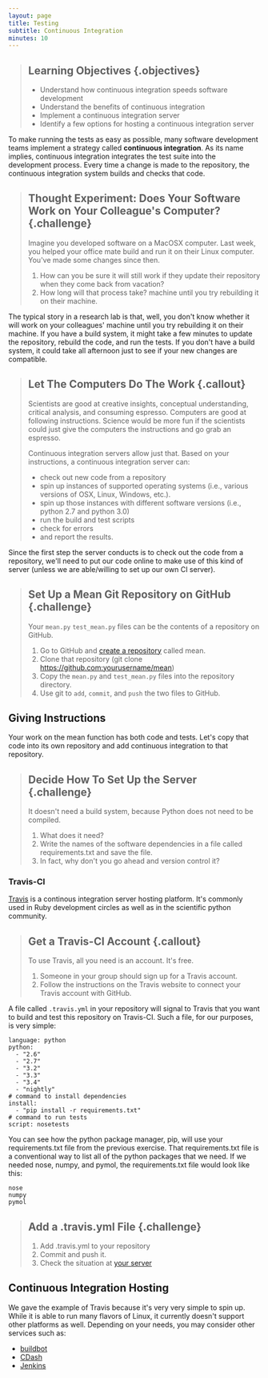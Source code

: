 ```yaml
---
layout: page
title: Testing
subtitle: Continuous Integration
minutes: 10
---
```

> ## Learning Objectives {.objectives}
> 
> *   Understand how continuous integration speeds software development
> *   Understand the benefits of continuous integration
> *   Implement a continuous integration server
> *   Identify a few options for hosting a continuous integration server


To make running the tests as easy as possible, many software development teams
implement a strategy called **continuous integration**.
As its name implies, continuous integration integrates the test suite into the
development process. Every time a change is made to the repository, the
continuous integration system builds and checks that code.

> ## Thought Experiment: Does Your Software Work on Your Colleague's Computer? {.challenge}
>
> Imagine you developed software on a MacOSX computer. Last week, you helped
> your office mate build and run it on their Linux computer. You've made some
> changes since then. 
>
> 1. How can you be sure it will still work if they update their repository
> when they come back from vacation?
> 2. How long will that process take?
 machine until you try rebuilding it on their machine. 

The typical story in a research lab is that, well, you don't know whether it
will work on your colleagues' machine until you try rebuilding it on their
machine. If you have a build system, it might take a few minutes to update the
repository, rebuild the code, and run the tests. If you don't have a build
system, it could take all afternoon just to see if your new changes are
compatible.

> ## Let The Computers Do The Work {.callout}
>
> Scientists are good at creative insights, conceptual understanding, critical
> analysis, and consuming espresso. Computers are good at following instructions.
> Science would be more fun if the scientists could just give the computers the
> instructions and go grab an espresso.
> 
> Continuous integration servers allow just that. Based on your instructions, a
> continuous integration server can:
> 
> - check out new code from a repository
> - spin up instances of supported operating systems (i.e., various versions of OSX, Linux, Windows, etc.).
> - spin up those instances with different software versions (i.e., python 2.7 and python 3.0)
> - run the build and test scripts
> - check for errors
> - and report the results.

Since the first step the server conducts is to check out the code from a 
repository, we'll need to put our code online to make use of this kind of 
server (unless we are able/willing to set up our own CI server).

> ## Set Up a Mean Git Repository on GitHub {.challenge}
>
> Your `mean.py` `test_mean.py` files can be the contents of a repository on 
> GitHub.
>
> 1. Go to GitHub and [create a repository](https://github.com/new) called 
> mean.
> 2. Clone that repository (git clone https://github.com:yourusername/mean)
> 3. Copy the `mean.py` and `test_mean.py` files into the repository directory.
> 4. Use git to `add`, `commit`, and `push` the two files to GitHub.

## Giving Instructions

Your work on the mean function has both code and tests. Let's copy that code 
into its own repository and add continuous integration to that repository. 

> ## Decide How To Set Up the Server {.challenge}
>
> It doesn't need a build system, because Python does not
> need to be compiled. 
>
> 1. What does it need?
> 2. Write the names of the software dependencies in a file called
> requirements.txt and save the file.
> 3. In fact, why don't you go ahead and version control it?


### Travis-CI

[Travis](https://travis-ci.org/) is a continous integration server hosting platform. It's commonly used
in Ruby development circles as well as in the scientific python community. 

> ## Get a Travis-CI Account {.callout}
>
> To use Travis, all you need is an account. It's free.
> 
> 1. Someone in your group should sign up for a Travis account.
> 2. Follow the instructions on the Travis website to connect your Travis account with GitHub.

A file called `.travis.yml` in your repository will signal to Travis that you want to build and test this repository on Travis-CI. Such a file, for our purposes, is very simple:

~~~
language: python
python:
  - "2.6"
  - "2.7"
  - "3.2"
  - "3.3"
  - "3.4"
  - "nightly"
# command to install dependencies
install:
  - "pip install -r requirements.txt"
# command to run tests
script: nosetests
~~~

You can see how the python package manager, pip, will use your requirements.txt file 
from the previous exercise. That requirements.txt file is a conventional way to 
list all of the python packages that we need. If we needed nose, numpy, and 
pymol, the requirements.txt file would look like this:

~~~
nose
numpy
pymol
~~~

> ## Add a .travis.yml File {.challenge}
> 
> 1. Add .travis.yml to your repository
> 2. Commit and push it.
> 3. Check the situation at [your server](https://travis-ci.org/)


## Continuous Integration Hosting

We gave the example of Travis because it's very very simple to spin up. While
it is able to run many flavors of Linux, it currently doesn't support other
platforms as well. Depending on your needs, you may consider other services
such as:

- [buildbot](http://buildbot.net/)
- [CDash](http://www.cdash.org/)
- [Jenkins](https://jenkins-ci.org/)
